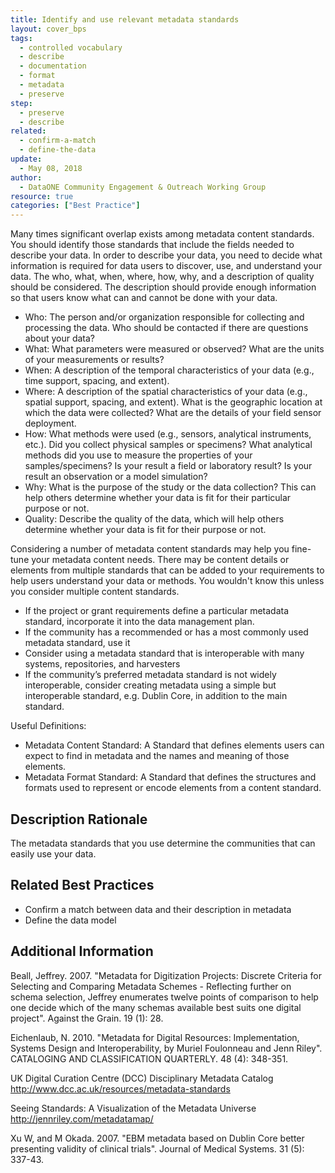 ```yaml
---
title: Identify and use relevant metadata standards
layout: cover_bps
tags:
  - controlled vocabulary
  - describe
  - documentation
  - format
  - metadata
  - preserve
step:
  - preserve
  - describe
related:
  - confirm-a-match
  - define-the-data
update:
  - May 08, 2018
author:
  - DataONE Community Engagement & Outreach Working Group
resource: true
categories: ["Best Practice"]
---
```




Many times significant overlap exists among metadata content standards. You should identify those standards that include the fields needed to describe your data. In order to describe your data, you need to decide what information is required for data users to discover, use, and understand your data. The who, what, when, where, how, why, and a description of quality should be considered. The description should provide enough information so that users know what can and cannot be done with your data.
- Who: The person and/or organization responsible for collecting and processing the data. Who should be contacted if there are questions about your data?
- What: What parameters were measured or observed? What are the units of your measurements or results?
- When: A description of the temporal characteristics of your data (e.g., time support, spacing, and extent).
- Where: A description of the spatial characteristics of your data (e.g., spatial support, spacing, and extent). What is the geographic location at which the data were collected? What are the details of your field sensor deployment.
- How: What methods were used (e.g., sensors, analytical instruments, etc.). Did you collect physical samples or specimens? What analytical methods did you use to measure the properties of your samples/specimens? Is your result a field or laboratory result? Is your result an observation or a model simulation?
- Why: What is the purpose of the study or the data collection? This can help others determine whether your data is fit for their particular purpose or not.
- Quality: Describe the quality of the data, which will help others determine whether your data is fit for their purpose or not.

Considering a number of metadata content standards may help you fine-tune your metadata content needs. There may be content details or elements from multiple standards that can be added to your requirements to help users understand your data or methods. You wouldn't know this unless you consider multiple content standards.
- If the project or grant requirements define a particular metadata standard, incorporate it into the data management plan.
- If the community has a recommended or has a most commonly used metadata standard, use it
- Consider using a metadata standard that is interoperable with many systems, repositories, and harvesters
- If the community’s preferred metadata standard is not widely interoperable, consider creating metadata using a simple but interoperable standard, e.g. Dublin Core, in addition to the main standard.

Useful Definitions:
- Metadata Content Standard: A Standard that defines elements users can expect to find in metadata and the names and meaning of those elements.
- Metadata Format Standard: A Standard that defines the structures and formats used to represent or encode elements from a content standard.

## Description Rationale

The metadata standards that you use determine the communities that can easily use your data.

## Related Best Practices
- Confirm a match between data and their description in metadata
- Define the data model

## Additional Information

Beall, Jeffrey. 2007. "Metadata for Digitization Projects: Discrete Criteria for Selecting and Comparing Metadata Schemes - Reflecting further on schema selection, Jeffrey enumerates twelve points of comparison to help one decide which of the many schemas available best suits one digital project". Against the Grain. 19 (1): 28.

Eichenlaub, N. 2010. "Metadata for Digital Resources: Implementation, Systems Design and Interoperability, by Muriel Foulonneau and Jenn Riley". CATALOGING AND CLASSIFICATION QUARTERLY. 48 (4): 348-351.

UK Digital Curation Centre (DCC) Disciplinary Metadata Catalog
http://www.dcc.ac.uk/resources/metadata-standards

Seeing Standards: A Visualization of the Metadata Universe
http://jennriley.com/metadatamap/

Xu W, and M Okada. 2007. "EBM metadata based on Dublin Core better presenting validity of clinical trials". Journal of Medical Systems. 31 (5): 337-43.
